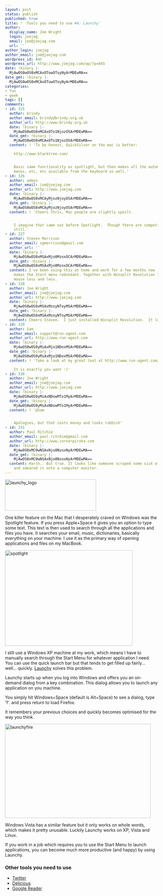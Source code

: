 ```yaml
---
layout: post
status: publish
published: true
title: ! 'Tools you need to use #4: Launchy'
author:
  display_name: Joe Wright
  login: joejag
  email: joe@joejag.com
  url: ''
author_login: joejag
author_email: joe@joejag.com
wordpress_id: 845
wordpress_url: http://www.joejag.com/wp/?p=845
date: !binary |-
  MjAwOS0wOS0xMCAxOTowOToyNyArMDEwMA==
date_gmt: !binary |-
  MjAwOS0wOS0xMCAxOTowOToyNyArMDEwMA==
categories:
- fun
- geek
tags: []
comments:
- id: 325
  author: brindy
  author_email: brindy@brindy.org.uk
  author_url: http://www.brindy.org.uk
  date: !binary |-
    MjAwOS0wOS0xMCAxOTo1NjozOSArMDEwMA==
  date_gmt: !binary |-
    MjAwOS0wOS0xMCAxOTo1NjozOSArMDEwMA==
  content: ! 'To be honest, QuickSilver on the mac is better:

    http://www.blacktree.com/


    Basic same functionality as spotlight, but then makes all the automation, scripting,
    menus, etc, etc available from the keyboard as well.'
- id: 326
  author: admin
  author_email: joe@joejag.com
  author_url: http://www.joejag.com
  date: !binary |-
    MjAwOS0wOS0xMCAyMjozNjoyOSArMDEwMA==
  date_gmt: !binary |-
    MjAwOS0wOS0xMCAyMjozNjoyOSArMDEwMA==
  content: ! 'Cheers Chris, Mac people are slightly spoilt.


    I imagine that came out before Spotlight.  Though there are competing products
    still.'
- id: 327
  author: Steven Morrison
  author_email: sgmorrison@gmail.com
  author_url: ''
  date: !binary |-
    MjAwOS0wOS0xMSAxMjo0MzoxOCArMDEwMA==
  date_gmt: !binary |-
    MjAwOS0wOS0xMSAxMjo0MzoxOCArMDEwMA==
  content: I've been using this at home and work for a few months now - it really
    makes the Start menu redundant. Together with Winsplit Revolution I'm using my
    mouse less and less.
- id: 328
  author: Joe Wright
  author_email: joe@joejag.com
  author_url: http://www.joejag.com
  date: !binary |-
    MjAwOS0wOS0xMSAxMzoyNToyMSArMDEwMA==
  date_gmt: !binary |-
    MjAwOS0wOS0xMSAxMzoyNToyMSArMDEwMA==
  content: Cheers Steven.  I just installed Winsplit Revolution.  It looks very useful.
- id: 329
  author: Sam
  author_email: support@run-agent.com
  author_url: http://www.run-agent.com
  date: !binary |-
    MjAwOS0wOS0yMiAxMjo1NDoxMSArMDEwMA==
  date_gmt: !binary |-
    MjAwOS0wOS0yMiAxMjo1NDoxMSArMDEwMA==
  content: ! 'Take a look at my great tool at http://www.run-agent.com/

    It is exactly you want :)'
- id: 330
  author: Joe Wright
  author_email: joe@joejag.com
  author_url: http://www.joejag.com
  date: !binary |-
    MjAwOS0wOS0yMiAxNDowMTo1MyArMDEwMA==
  date_gmt: !binary |-
    MjAwOS0wOS0yMiAxNDowMTo1MyArMDEwMA==
  content: ! '@Sam


    Apologies, but that costs money and looks rubbish'
- id: 331
  author: Paul Ritchie
  author_email: paul.ritchie@gmail.com
  author_url: http://www.cornerpirate.com
  date: !binary |-
    MjAwOS0xMC0wNSAxNjo0NzoxNyArMDEwMA==
  date_gmt: !binary |-
    MjAwOS0xMC0wNSAxNjo0NzoxNyArMDEwMA==
  content: Harsh.. But true. It looks like someone scraped some sick off the street
    and smeared it onto a computer monitor.
---
```

<p><a href="http://www.launchy.net/"><img src="{{ site.url }}/images/2009/launchy_logo.jpg" alt="launchy_logo" title="launchy_logo" width="300" height="103" class="aligncenter size-full wp-image-849" /></a></p>
<p>One killer feature on the Mac that I desperately craved on Windows was the Spotlight feature.  If you press Apple+Space it gives you an option to type some text.  This text is then used to search through all the applications and files you have.  It searches your email, music, dictionaries, basically everything on your machine.  I use it as the primary way of opening applications and files on my MacBook.</p>
<p><img src="{{ site.url }}/images/2009/spotlight.jpg" alt="spotlight" title="spotlight" width="420" height="315" class="aligncenter size-full wp-image-846" /></p>
<p>I still use a Windows XP machine at my work, which means I have to manually search through the Start Menu for whatever application I need.  You can use the quick launch bar but that tends to get filled up fairly... well... quickly.  <a href="http://www.launchy.net/">Launchy</a> solves this problem.</p>
<p>Launchy starts up when you log into Windows and offers you an on-demand dialog from a key combination.  This dialog allows you to launch any application on you machine.</p>
<p>You simply hit Windows+Space (default is Alt+Space) to see a dialog, type 'f'. and press return to load Firefox.  </p>
<p>It remembers your previous choices and quickly becomes optimised for the way you think.</p>
<p><img src="{{ site.url }}/images/2009/launchyfire.jpg" alt="launchyfire" title="launchyfire" width="480" height="310" class="aligncenter size-full wp-image-850" /></p>
<p>Windows Vista has a similar feature but it only works on whole words, which makes it pretty unusable.  Luckily Launchy works on XP, Vista and Linux.</p>
<p>If you work in a job which requires you to use the Start Menu to launch applications, you can become much more productive (and happy) by using Launchy.</p>
<h3>Other tools you need to use</h3></p>
<ul>
<li><a href="http://www.joejag.com/wp/2009/06/tools-you-need-to-use-3-twitter/">Twitter</a></li>
<li><a href="http://www.joejag.com/wp/2009/02/tools-you-need-to-use-2-delicious/">Delicious</a></li>
<li><a href="http://www.joejag.com/wp/2009/02/tools-you-need-to-use-google-reader/">Google Reader</a></li><br />
</ul></p>
